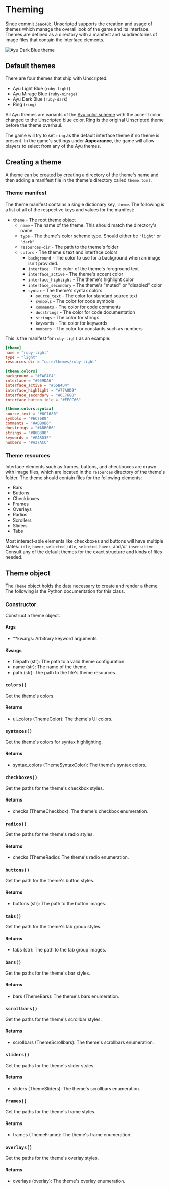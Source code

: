 # Theming

Since commit [`3eac40b`](https://github.com/UnscriptedVN/core/commit/3eac40b94127e378c340f35d433ba7af36e44a8b), Unscripted supports the creation and usage of themes which manage the overall look of the game and its interface. Themes are defined as a directory with a manifest and subdirectories of image files that contain the interface elements.

![Ayu Dark Blue theme](https://user-images.githubusercontent.com/13445064/83585115-fe262e00-a516-11ea-90d8-7c80eaad378a.png)

## Default themes

There are four themes that ship with Unscripted:

- Ayu Light Blue (`ruby-light`)
- Ayu Mirage Blue (`ruby-mirage`)
- Ayu Dark Blue (`ruby-dark`)
- Ring (`ring`)

All Ayu themes are variants of the [Ayu color scheme](https://github.com/ayu-theme/ayu-colors) with the accent color changed to the Unscripted blue color. Ring is the original Unscripted theme before the theme overhaul.

The game will try to set `ring` as the default interface theme if no theme is present. In the game's settings under **Appearance**, the game will allow players to select from any of the Ayu themes.

## Creating a theme

A theme can be created by creating a directory of the theme's name and then adding a manifest file in the theme's directory called `theme.toml`.

### Theme manifest

The theme manifest contains a single dictionary key, `theme`. The following is a list of all of the respective keys and values for the manifest:

- `theme` - The root theme object
  - `name` - The name of the theme. This should match the directory's name.
  - `type` - The theme's color scheme type. Should either be `"light"` or `"dark"`
  - `resources-dir` - The path to the theme's folder
  - `colors` - The theme's text and interface colors
    - `background` - The color to use for a background when an image isn't provided.
    - `interface` - The color of the theme's foreground text
    - `interface_active` - The theme's accent color
    - `interface_highlight` - The theme's highlight color
    - `interface_secondary` - The theme's "muted" or "disabled" color
    - `syntax` - The theme's syntax colors
      - `source_text` - The color for standard source text
      - `symbols` - The color for code symbols
      - `comments` - The color for code comments
      - `docstrings` - The color for code documentation
      - `strings` - The color for strings
      - `keywords` - The color for keywords
      - `numbers` - The color for constants such as numbers

This is the manifest for `ruby-light` as an example:

```toml
[theme]
name = "ruby-light"
type = "light"
resources-dir = "core/themes/ruby-light"

[theme.colors]
background = "#FAFAFA"
interface = "#959DA6"
interface_active = "#55B4D4"
interface_highlight = "#77A8D9"
interface_secondary = "#6C7680"
interface_button_idle = "#FFCC66"

[theme.colors.syntax]
source_text = "#6C7680"
symbols = "#6C7680"
comments = "#ABB0B6"
docstrings = "#ABB0B6"
strings = "#86B300"
keywords = "#FA8D3E"
numbers = "#A37ACC"
```

### Theme resources

Interface elements such as frames, buttons, and checkboxes are drawn with image files, which are located in the `resources` directory of the theme's folder. The theme should contain files for the following elements:

- Bars
- Buttons
- Checkboxes
- Frames
- Overlays
- Radios
- Scrollers
- Sliders
- Tabs

Most interact-able elements like checkboxes and buttons will have multiple states: `idle`, `hover`, `selected_idle`, `selected_hover`, and/or `insensitive`. Consult any of the default themes for the exact structure and kinds of files needed.

## Theme object

The `Theme` object holds the data necessary to create and render a theme. The following is the Python documentation for this class.

### Constructor

Construct a theme object.

#### Args

- \*\*kwargs: Arbitrary keyword arguments

#### Kwargs

- filepath (str): The path to a valid theme configuration.
- name (str): The name of the theme.
- path (str): The path to the file's theme resources.

### `colors()`

Get the theme's colors.

#### Returns

- ui_colors (ThemeColor): The theme's UI colors.

### `syntaxes()`

Get the theme's colors for syntax highlighting.

#### Returns

- syntax_colors (ThemeSyntaxColor): The theme's syntax colors.

### `checkboxes()`

Get the paths for the theme's checkbox styles.

#### Returns

- checks (ThemeCheckbox): The theme's checkbox enumeration.

### `radios()`

Get the paths for the theme's radio styles.

#### Returns

- checks (ThemeRadio): The theme's radio enumeration.

### `buttons()`

Get the path for the theme's button styles.

#### Returns

- buttons (str): The path to the button images.

### `tabs()`

Get the path for the theme's tab group styles.

#### Returns

- tabs (str): The path to the tab group images.

### `bars()`

Get the paths for the theme's bar styles.

#### Returns

- bars (ThemeBars): The theme's bars enumeration.

### `scrollbars()`

Get the paths for the theme's scrollbar styles.

#### Returns

- scrollbars (ThemeScrollbars): The theme's scrollbars enumeration.

### `sliders()`

Get the paths for the theme's slider styles.

#### Returns

- sliders (ThemeSliders): The theme's scrollbars enumeration.

### `frames()`

Get the paths for the theme's frame styles.

#### Returns

- frames (ThemeFrame): The theme's frame enumeration.

### `overlays()`

Get the paths for the theme's overlay styles.

#### Returns

- overlays (overlay): The theme's overlay enumeration.
